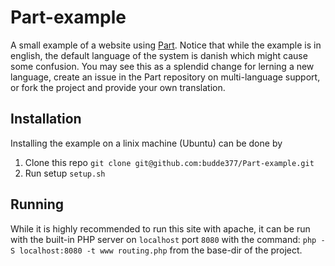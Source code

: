 # Part-example
A small example of a website using [Part](https://github.com/budde377/Part). Notice that while the example is in english, the default language of the system is danish which might cause some confusion. You may see this as a splendid change for lerning a new language, create an issue in the Part repository on multi-language support, or fork the project and provide your own translation.

## Installation 

Installing the example on a linix machine (Ubuntu) can be done by

1. Clone this repo `git clone git@github.com:budde377/Part-example.git`
2. Run setup `setup.sh`
 
## Running

While it is highly recommended to run this site with apache, it can be run with the built-in PHP server on `localhost` port `8080` with the command: `php -S localhost:8080 -t www routing.php` from the base-dir of the project.

